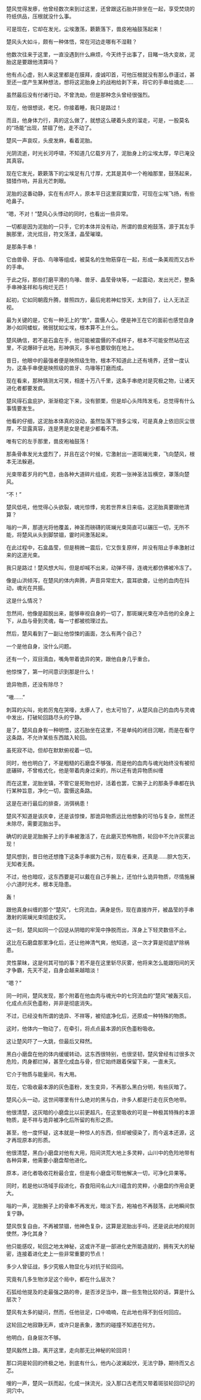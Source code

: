 楚风觉得发瘆，他曾经数次来到过这里，还曾跟这石胎并排坐在一起，享受焚烧的符纸供品，压根就没什么事。

可是现在，它却在发光，尘埃激荡，簌簌落下，兽皮袍袖鼓荡起来！

楚风头大如斗，颇有一种体悟，常在河边走哪有不湿鞋？

他数次往来于这里，一直没遇到什么麻烦，今天终于出事了，目睹一场大变故，泥胎这是要跟他清算吗？

他有点心虚，别人来这里都是在膜拜，虔诚叩首，可他压根就没有那么恭谨过，甚至还一度产生某种想法，想将这泥胎身上的战袍给剥下来，将它的手串给摘走……

虽然最后没有付诸行动，不曾洗劫，但是那种念头曾经很强烈。

现在，他很想说，老兄，你接着睡，我只是路过！

而且，他身体力行，真的这么做了，就想这么硬着头皮的溜走，可是，一股莫名的“场能”出现，禁锢了他，走不动了。

楚风一声哀叹，头皮发麻，看着泥胎。

光阴流逝，时光长河呼啸，不知道几亿载岁月了，泥胎身上的尘埃太厚，早已淹没其真容。

现在它发光，簌簌落下的尘埃足有几寸厚，尤其是其中一个袍袖那里，鼓荡起来，猎猎作响，并且光芒刺眼。

泥胎的这番动静，实在有点吓人，原本平日这里寂寞如雪，可现在尘埃飞扬，有些呛鼻子。

“嗯，不对！”楚风心头悸动的同时，也看出一些异常。

一切都是因为泥胎的一只手，它的本体并没有动，所谓的兽皮袍鼓荡，源于其左手腕那里，流光炫目，符文荡漾，晶莹璀璨。

是那条手串！

它由兽骨、牙齿、鸟喙等组成，被莫名的生物筋穿在一起，形成一条美观而又古朴的手串。

于此之际，那些打磨平滑的鸟喙、兽牙、晶莹骨块等，一起震动，发出光芒，整条手串神圣祥和与绚烂无匹！

起初，它如同朝霞升腾，普照四方，最后宛若神虹惊天，太刺目了，让人无法正视。

最为关键的是，它有一种无上的“势”，震慑人心，便是神王在它的面前也感觉自身渺小如同蝼蚁，微弱犹如尘埃，根本算不上什么。

楚风确信，若不是石盒在手，他可能被震慑的不成样子，根本不可能安然站在这里，不说爆碎于此地，形神俱灭，多半也要软倒在地上。

昔日，他眼中的最强者便是映照级生物，根本不知道此上还有境界，还曾一度认为，这条手串便是映照级的兽牙、鸟喙等打磨而成。

现在看来，那种猜测太可笑，相差十万八千里，这条手串绝对是究极之物，让诸天进化者都要发疯。

楚风得石盒庇护，渐渐稳定下来，没有颤栗，但是却心头阵阵发毛，总觉得有什么事情要发生。

他看的仔细，这泥胎本体真的没动，虽然坠落下很多尘埃，可是真身上依旧灰尘很厚，不显露真容，连是男是女是老是少都看不清。

唯有它的左手那里，兽皮袍袖鼓荡！

那条骨串发光太盛烈了，并且在这个时候，它激射出一道斑斓光束，飞向楚风，根本无法躲避。

光束带着岁月的气息，由各种大道碎片组成，宛若一张神圣法旨横空，罩落向楚风。

“不！”

楚风低吼，他觉得心头欲裂，魂光惊悸，宛若世界末日来临，这泥胎真要跟他清算？

嗡的一声，那道光将他覆盖，神圣而磅礴的斑斓光束简直可以碾压一切，无所不能，将楚风从头到脚禁锢，霎时间激荡起来。

在此过程中，石盒晶莹，但是稍微一震后，它又恢复原样，并没有阻止手串激射过来的这道光束。

我只是路过！楚风想大叫，但是却喊不出来，动弹不得，连魂光都仿佛被冷冻了。

像是山洪倾泻，在楚风的体内奔腾，声音异常宏大，震耳欲聋，让他的血肉在抖动，魂光在共振。

这是什么情况？

忽然间，他像是超脱出来，能够审视自身的一切了，那斑斓光束在冲击他的全身上下，从血与骨到灵魂，每一寸都被梳理过去。

然后，楚风看到了一副让他惊悚的画面，怎么有两个自己？

一个是他自身，没什么问题。

还有一个，双目滴血，嘴角带着诡异的笑，跟他自身几乎重合。

他惊悚了，第一时间意识到那是什么！

诡异物质，还没有除尽？

“嗷……”

刺耳的尖叫，宛若厉鬼在哭嚎，太瘆人了，也太可怕了，从楚风自己的血肉与灵魂中发出，打破轮回路尽头的宁静。

是了，楚风自身有一种明悟，这石胎坐在这里，不是单纯的闭目沉眠，而是在看守这条路，不允许某些东西踏入轮回。

虽死寂不动，但却在默默俯视着一切。

同时，他也明白了，不是粗糙的石磨盘不够强，而是他的血肉与魂光始终没有被彻底碾碎，不曾格式化，他是带着肉身过来的，所以还有诡异物质纠缠

而在这里，泥胎坐镇，不管它是死物也好，活着也罢，它腕子上的那条手串都在执行某种旨意，净化一切，震慑这条路。

这是在进行最后的排查，消弭祸患！

楚风不知道是该庆幸，还是该惊悚，那诡异物质远比他想象的可怕与复杂，居然还未除尽，需要泥胎出手。

确切的说是泥胎腕子上的手串被激活了，在此磨灭恐怖物质，轮回中不允许灰雾出现！

楚风想到，昔日他还想撸下这条手串据为己有，现在看来，还真是……胆大包天，无知者无畏。

不过，他也暗叹，这东西要是可以戴在自己手腕上，还怕什么诡异物质，尽情施展小六道时光术，根本无隐患。

轰！

跟他真身纠缠的那个“楚风”，七窍流血，满身是伤，现在直接炸开，被晶莹的手串激射的斑斓光束彻底绞灭。

这一刻，楚风如同一个囚徒从阴暗的牢笼中挣脱而出，浑身上下轻灵数倍不止。

这比在石磨盘那里净化后，还让他神清气爽，他知道，这一次才算是彻底铲除祸患。

灵性蒙昧，这是何其可怕的事？若不是在这里斩尽灰雾，他将来怎么能跟阳间的天才争霸，先天不足，自身会越来越暗淡！

“嗯？”

同一时间，楚风发现，那个附着在他血肉与魂光中的七窍流血的“楚风”被轰灭后，化成点点灰色齑粉，并非是彻底消失。

不过，已经没有所谓的诡异、不祥等，被彻底净化后，还原成一种特殊的物质。

这时，他体内一物动了，在牵引，将点点最本源的灰色齑粉吸收。

这让楚风吓了一大跳，但最后又释然。

黑白小磨盘在他的体内缓缓转动，这东西很特别，也很坚韧，楚风曾经有过很多次危险，肉身都烂掉，甚至化成血与骨，但它始终跟着保留下来，一直未灭。

它介于物质与能量间，有大用。

现在，它吸收最本源的灰色齑粉，发生变异，不再那么黑白分明，有些灰暗了。

楚风心头一动，这世间哪里有什么绝对的黑与白，许多人都是行走在灰色地带。

他很清楚，这灰暗的小磨盘比以前更超凡，在这里吸收的可是一种极其特殊的本源物质，是不祥与诡异被净化后所留的有形之质。

甚至，他一度怀疑，这本就是一种惊人的东西，但却被侵染了，而今返本还源，这才再现原本的形质。

他很清楚，黑白小磨盘对他有大用，阳间洪荒大地上多灵粹，山川中的危险地带有各种异果，他需要小磨盘帮他进化。

原本，进化者吸收花粉最合宜，但是有小磨盘可帮他解决一切，可净化异果等。

同时，若是他以场域手段进化，吞食阳间名山大川蕴含的灵粹，小磨盘的作用会更大。

嗡的一声，泥胎腕子上的骨串不再发光，暗淡下去，袍袖也不再鼓荡，此地瞬间恢复宁静。

楚风恢复自由，不再被禁锢，他神色复杂，这算是泥胎出手吗，还是说此地的规则使然，净化其身？

他只能感叹，轮回之地太神秘，这或许不是一部进化史所能造就的，拥有天大的秘密，连接着进化史上一些非常重要的节点！

多少人曾征战，多少究极人物显化与对抗于轮回间。

究竟有几多生物涉足这个局中，都在什么层次？

石狐给他提及的走最强之路的帝，是否涉足当中，跟一些生物比较的话，算是什么层次？

楚风有太多的疑问，然而，任他驻足，口中喃喃，在此地也得不到任何回应。

这轮回之地寂静无声，或许只是表象，激烈的碰撞不知道在何方。

他明白，自身层次不够。

楚风毅然上路，离开这里，走向那无比神秘的轮回洞！

那口洞是轮回的终极之地，到底有什么，他内心波澜起伏，无法宁静，期待而又忐忑。

嗖的一声，楚风一跃而起，化成一抹流光，没入那口古老而又带着斑驳轮回印记的洞穴中。
